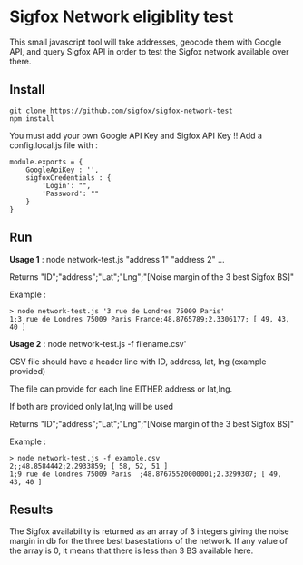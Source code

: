 # Sigfox Network eligiblity test
This small javascript tool will take addresses, geocode them with Google API, and query Sigfox API in order to test the Sigfox network available over there.

## Install

	git clone https://github.com/sigfox/sigfox-network-test
	npm install

You must add your own Google API Key and Sigfox API Key !!
Add a config.local.js file with :

	module.exports = {
	    GoogleApiKey : '',
	    sigfoxCredentials : {
	        'Login': "",
	        'Password': ""
	    }
	}

## Run

**Usage 1** : node network-test.js "address 1" "address 2" ...

Returns "ID";"address";"Lat";"Lng";"[Noise margin of the 3 best Sigfox BS]"

Example :

	> node network-test.js '3 rue de Londres 75009 Paris'
	1;3 rue de Londres 75009 Paris France;48.8765789;2.3306177; [ 49, 43, 40 ]

**Usage 2** : node network-test.js -f filename.csv'

CSV file should have a header line with ID, address, lat, lng (example provided)

The file can provide for each line EITHER address or lat,lng. 

If both are provided only lat,lng will be used

Returns "ID";"address";"Lat";"Lng";"[Noise margin of the 3 best Sigfox BS]"

Example : 

	> node network-test.js -f example.csv
	2;;48.8584442;2.2933859; [ 58, 52, 51 ]
	1;9 rue de londres 75009 Paris  ;48.87675520000001;2.3299307; [ 49, 43, 40 ]

## Results

The Sigfox availability is returned as an array of 3 integers giving the noise margin in db for the three best basestations of the network. If any value of the array is 0, it means that there is less than 3 BS available here.
